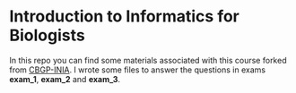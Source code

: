# Introduction to Informatics for Biologists

In this repo you can find some materials associated with this course forked from [CBGP-INIA](https://github.com/CBGP-UPM-INIA-PUBLIC/Accelerated_Intro_WilkinsonExams). I wrote some files to answer the questions in exams **exam_1**, **exam_2** and **exam_3**.
